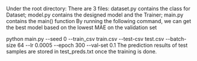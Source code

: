 Under the root directory:
There are 3 files: dataset.py contains the class for Dataset; model.py contains the designed model and the Trainer; main.py contains the main() function 
By running the following command, we can get the best model based on the lowest MAE on the validation set

python main.py --seed 0 --train_csv train.csv --test-csv test.csv --batch-size 64 --lr 0.0005 --epoch 300 --val-set 0.1
The prediction results of test samples are stored in test_preds.txt once the training is done.
